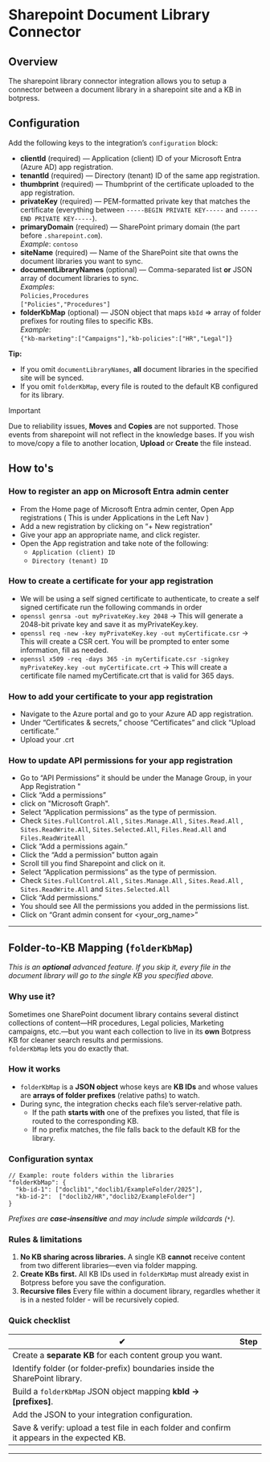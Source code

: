 # Sharepoint Document Library Connector

## Overview

The sharepoint library connector integration allows you to setup a connector between a document library in a sharepoint site and a KB in botpress.

## Configuration

Add the following keys to the integration’s `configuration` block:

- **clientId** (required) — Application (client) ID of your Microsoft Entra (Azure AD) app registration.  
- **tenantId** (required) — Directory (tenant) ID of the same app registration.  
- **thumbprint** (required) — Thumbprint of the certificate uploaded to the app registration.  
- **privateKey** (required) — PEM-formatted private key that matches the certificate (everything between `-----BEGIN PRIVATE KEY-----` and `-----END PRIVATE KEY-----`).  
- **primaryDomain** (required) — SharePoint primary domain (the part before `.sharepoint.com`).  
  *Example*: `contoso`  
- **siteName** (required) — Name of the SharePoint site that owns the document libraries you want to sync.  
- **documentLibraryNames** (optional) — Comma-separated list **or** JSON array of document libraries to sync.  
  *Examples*:  
  `Policies,Procedures`  
  `["Policies","Procedures"]`  
- **folderKbMap** (optional) — JSON object that maps `kbId` ⇒ array of folder prefixes for routing files to specific KBs.  
  *Example*:  
  `{"kb-marketing":["Campaigns"],"kb-policies":["HR","Legal"]}`  

**Tip:**  
- If you omit `documentLibraryNames`, **all** document libraries in the specified site will be synced.  
- If you omit `folderKbMap`, every file is routed to the default KB configured for its library.

> [!IMPORTANT]  
> Due to reliability issues, **Moves** and **Copies** are not supported. Those events from sharepoint will not reflect in the knowledge bases. If you wish to move/copy a file to another location, **Upload** or **Create** the file instead. 

## How to's

### How to register an app on Microsoft Entra admin center

- From the Home page of Microsoft Entra admin center, Open App registrations ( This is under Applications in the Left Nav )
- Add a new registration by clicking on “+ New registration”
- Give your app an appropriate name, and click register.
- Open the App registration and take note of the following:
  - `Application (client) ID`
  - `Directory (tenant) ID`

### How to create a certificate for your app registration

- We will be using a self signed certificate to authenticate, to create a self signed certificate run the following commands in order
- `openssl genrsa -out myPrivateKey.key 2048` → This will generate a 2048-bit private key and save it as myPrivateKey.key.
- `openssl req -new -key myPrivateKey.key -out myCertificate.csr` → This will create a CSR cert. You will be prompted to enter some information, fill as needed.
- `openssl x509 -req -days 365 -in myCertificate.csr -signkey myPrivateKey.key -out myCertificate.crt` → This will create a certificate file named myCertificate.crt that is valid for 365 days.

### How to add your certificate to your app registration

- Navigate to the Azure portal and go to your Azure AD app registration.
- Under “Certificates & secrets,” choose “Certificates” and click “Upload certificate.”
- Upload your .crt

### How to update API permissions for your app registration

- Go to “API Permissions” it should be under the Manage Group, in your App Registration "
- Click “Add a permissions”
- click on "Microsoft Graph".
- Select “Application permissions” as the type of permission.
- Check `Sites.FullControl.All`  , `Sites.Manage.All` , `Sites.Read.All` , `Sites.ReadWrite.All`, `Sites.Selected.All`, `Files.Read.All` and `Files.ReadWriteAll`
- Click “Add a permissions again.”
- Click the “Add a permission” button again
- Scroll till you find Sharepoint and click on it.
- Select “Application permissions” as the type of permission.
- Check `Sites.FullControl.All`  , `Sites.Manage.All` , `Sites.Read.All` , `Sites.ReadWrite.All` and `Sites.Selected.All`
- Click “Add permissions.”
- You should see All the permissions you added in the permissions list.
- Click on “Grant admin consent for <your_org_name>”

---

## Folder‑to‑KB Mapping (`folderKbMap`)

*This is an **optional** advanced feature. If you skip it, every file in the document library will go to the single KB you specified above.*

### Why use it?
Sometimes one SharePoint document library contains several distinct collections of content—HR procedures, Legal policies, Marketing campaigns, etc.—but you want each collection to live in its **own** Botpress KB for cleaner search results and permissions.  
`folderKbMap` lets you do exactly that.

### How it works
* `folderKbMap` is a **JSON object** whose keys are **KB IDs** and whose values are **arrays of folder prefixes** (relative paths) to watch.  
* During sync, the integration checks each file’s server‑relative path.  
  * If the path **starts with** one of the prefixes you listed, that file is routed to the corresponding KB.  
  * If no prefix matches, the file falls back to the default KB for the library.

### Configuration syntax
```jsonc
// Example: route folders within the libraries
"folderKbMap": {
  "kb-id-1": ["doclib1","doclib1/ExampleFolder/2025"],
  "kb-id-2":  ["doclib2/HR","doclib2/ExampleFolder"]
}
```
*Prefixes are **case‑insensitive** and may include simple wildcards (`*`).*

### Rules & limitations
1. **No KB sharing across libraries.** A single KB **cannot** receive content from two different libraries—even via folder mapping.  
2. **Create KBs first.** All KB IDs used in `folderKbMap` must already exist in Botpress before you save the configuration.
3. **Recursive files** Every file within a document library, regardles whether it is in a nested folder - will be recursively copied.

### Quick checklist
| ✔ | Step |
|---|------|
| Create a **separate KB** for each content group you want. |
| Identify folder (or folder‑prefix) boundaries inside the SharePoint library. |
| Build a `folderKbMap` JSON object mapping **kbId → [prefixes]**. |
| Add the JSON to your integration configuration. |
| Save & verify: upload a test file in each folder and confirm it appears in the expected KB. |

---
